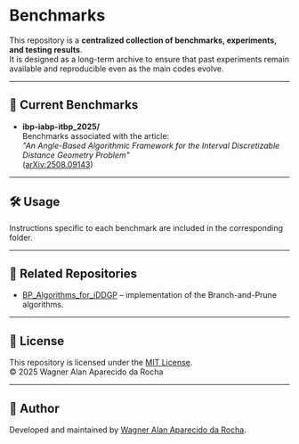 # Benchmarks

This repository is a **centralized collection of benchmarks, experiments, and testing results**.  
It is designed as a long-term archive to ensure that past experiments remain available and reproducible even as the main codes evolve.

---

## 📂 Current Benchmarks

- **ibp-iabp-itbp_2025/**  
  Benchmarks associated with the article:  
  *"An Angle-Based Algorithmic Framework for the Interval Discretizable Distance Geometry Problem"*  
  ([arXiv:2508.09143](https://arxiv.org/abs/2508.09143))

---

## 🛠 Usage

Instructions specific to each benchmark are included in the corresponding folder.


---

## 🔗 Related Repositories
- [BP_Algorithms_for_iDDGP](https://github.com/wdarocha/BP_Algorithms_for_iDDGP) – implementation of the Branch-and-Prune algorithms.

---

## 📜 License

This repository is licensed under the [MIT License](./LICENSE).  
© 2025 Wagner Alan Aparecido da Rocha

---

## 👤 Author

Developed and maintained by [Wagner Alan Aparecido da Rocha](https://github.com/wdarocha).  

